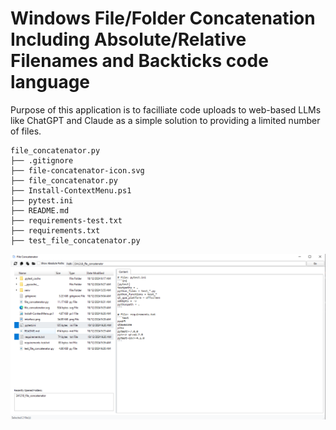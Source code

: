 # Windows File/Folder Concatenation Including Absolute/Relative Filenames and Backticks code language

Purpose of this application is to facilliate code uploads to web-based LLMs like ChatGPT and Claude as a simple solution to providing a limited number of files. 


```
file_concatenator.py
├── .gitignore
├── file-concatenator-icon.svg
├── file_concatenator.py
├── Install-ContextMenu.ps1
├── pytest.ini
├── README.md
├── requirements-test.txt
├── requirements.txt
├── test_file_concatenator.py
```

![Interface of application](interface.png)